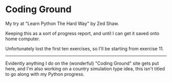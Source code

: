 # Coding Ground
My try at "Learn Python The Hard Way" by Zed Shaw.

Keeping this as a sort of progress report, and until I can get it saved onto home computer.

Unfortunately lost the first ten exercises, so I'll be starting from exercise 11.

---
Evidently anything I do on the (wonderful) "Coding Ground" site gets put here, and I'm also working on a country simulation type idea, this isn't titled to go along with my Python progress.

